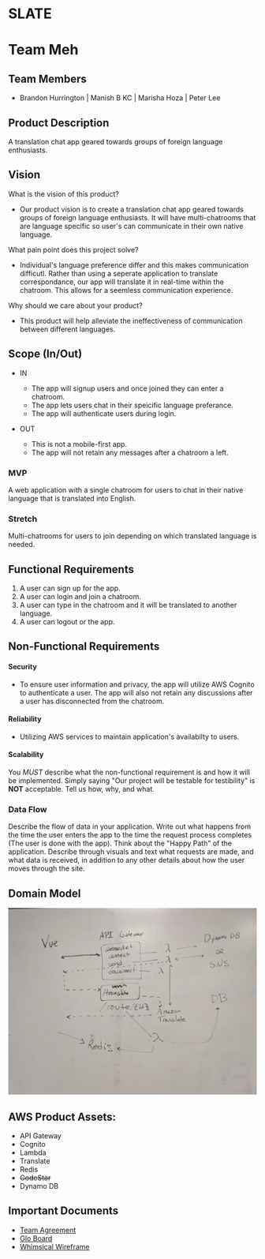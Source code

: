 # SLATE

# Team Meh

## Team Members
 * Brandon Hurrington | Manish B KC | Marisha Hoza | Peter Lee
 
## Product Description
A translation chat app geared towards groups of foreign language enthusiasts. 

## Vision

What is the vision of this product?
- Our product vision is to create a translation chat app geared towards groups of foreign language enthusiasts. It will have multi-chatrooms that are language specific so user's can communicate in their own native language. 

What pain point does this project solve?
- Individual's language preference differ and this makes communication difficutl. Rather than using a seperate application to translate correspondance, our app will translate it in real-time within the chatroom. This allows for a seemless communication experience. 

Why should we care about your product?
- This product will help alleviate the ineffectiveness of communication between different languages. 

## Scope (In/Out)
- IN 
	- The app will signup users and once joined they can enter a chatroom.
	- The app lets users chat in their speicific language preferance. 
	- The app will authenticate users during login.

- OUT 
	- This is not a mobile-first app. 
	- The app will not retain any messages after a chatroom a left. 

### MVP
A web application with a single chatroom for users to chat in their native language that is translated into English. 

### Stretch
Multi-chatrooms for users to join depending on which translated language is needed. 

## Functional Requirements
1. A user can sign up for the app. 
2. A user can login and join a chatroom.
3. A user can type in the chatroom and it will be translated to another language. 
4. A user can logout or the app.

## Non-Functional Requirements
 #### Security
 - To ensure user information and privacy, the app will utilize AWS Cognito to authenticate a user. The app will also not retain any discussions after a user has disconnected from the chatroom. 
 #### Reliability
 - Utilizing AWS services to maintain application's availabilty to users. 
#### Scalability


You *MUST* describe what the non-functional requirement is and how it will be implemented. Simply saying "Our project will be testable for testibility" is **NOT** acceptable. Tell us how, why, and what. 

### Data Flow
Describe the flow of data in your application. 
Write out what happens from the time the user enters the app to the time the request process completes (The user is done with the app). Think about the "Happy Path" of the application. Describe through visuals and text what requests are made, and what data is received, in addition to any other details about how the user moves through the site. 

## Domain Model
![Model](https://github.com/SlateAppProject/Slate/blob/master/docs/model.jpg)

## AWS Product Assets:
 - API Gateway
 - Cognito
 - Lambda
 - Translate
 - Redis
 - <strike>CodeStar</strike>
 - Dynamo DB
 
## Important Documents
* [Team Agreement](docs/Team-Agreement.md)
* [Glo Board](https://app.gitkraken.com/glo/board/XZOBl6r2-gAPzcbw)
* [Whimsical Wireframe](https://whimsical.com/4Jpa6FyPKYeXfBFEGr25dt)
